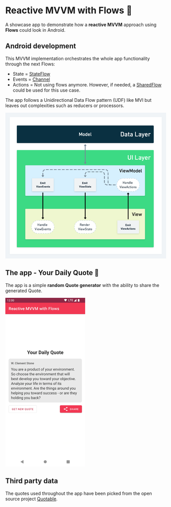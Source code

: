 # Reactive MVVM with Flows 📱

A showcase app to demonstrate how a **reactive MVVM** approach using **Flows** could look in Android.


## Android development

This MVVM implementation orchestrates the whole app functionality through the next Flows:

* State = [StateFlow](https://developer.android.com/kotlin/flow/stateflow-and-sharedflow#stateflow)
* Events = [Channel](https://kotlinlang.org/docs/channels.html)
* Actions = Not using flows anymore. However, if needed, a [SharedFlow](https://developer.android.com/kotlin/flow/stateflow-and-sharedflow#sharedflow) could be used for this use case.

The app follows a Unidirectional Data Flow pattern (UDF) like MVI but leaves out complexities such as reducers or processors.

<img src="mvvm_diagram.png" alt="MVVM UDF" width="600">

## The app - Your Daily Quote 💬

The app is a simple **random Quote generator** with the ability to share the generated Quote.

<img src="screenshot.png" alt="Your Daily Quote app" width="250">


## Third party data

The quotes used throughout the app have been picked from the open source project [Quotable](https://github.com/lukePeavey/quotable).


